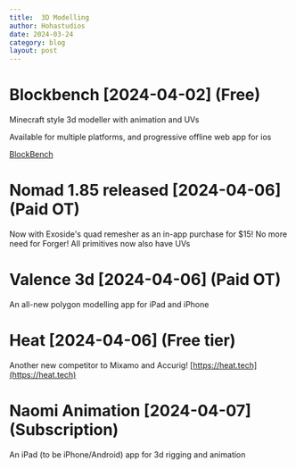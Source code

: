 ```yaml
---
title:  3D Modelling
author: Hohastudios
date: 2024-03-24
category: blog
layout: post
---
```

 
# Blockbench \[2024-04-02\] (Free)
Minecraft style 3d modeller with animation and UVs

 Available for multiple platforms, and progressive offline web app for ios

[BlockBench](http://blockbench.net/)

# Nomad 1.85 released \[2024-04-06\] (Paid OT)
Now with Exoside's quad remesher as an in-app purchase for $15! No more need for Forger! All primitives now also have UVs

# Valence 3d \[2024-04-06\] (Paid OT)
An all-new polygon modelling app for iPad and iPhone

# Heat \[2024-04-06\] (Free tier)
Another new competitor to Mixamo and Accurig!
[https://heat.tech](https://heat.tech) 

# Naomi Animation \[2024-04-07\] (Subscription)
An iPad (to be iPhone/Android) app for 3d rigging and animation


